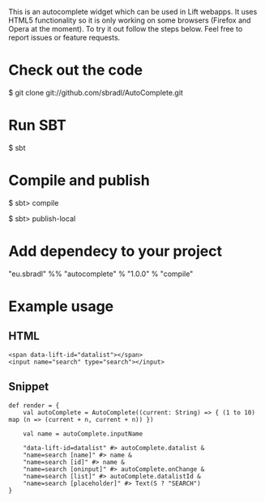 This is an autocomplete widget which can be used in Lift webapps. It uses HTML5 functionality so it is only working on some browsers (Firefox and Opera at the moment).
To try it out follow the steps below. Feel free to report issues or feature requests.

# Check out the code

  $ git clone git://github.com/sbradl/AutoComplete.git

# Run SBT

  $ sbt

# Compile and publish

  $ sbt> compile

  $ sbt> publish-local

# Add dependecy to your project

"eu.sbradl" %% "autocomplete" % "1.0.0" % "compile"

# Example usage

## HTML

    <span data-lift-id="datalist"></span>
    <input name="search" type="search"></input>

## Snippet

    def render = {
	    val autoComplete = AutoComplete((current: String) => { (1 to 10) map (n => (current + n, current + n)) })

	    val name = autoComplete.inputName

	    "data-lift-id=datalist" #> autoComplete.datalist &
	    "name=search [name]" #> name &
	    "name=search [id]" #> name &
	    "name=search [oninput]" #> autoComplete.onChange &
	    "name=search [list]" #> autoComplete.datalistId &
	    "name=search [placeholder]" #> Text(S ? "SEARCH")
    }